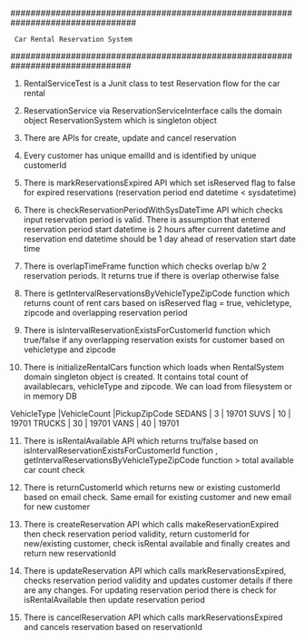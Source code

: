 #################################################################################
     
     Car Rental Reservation System

################################################################################
1. RentalServiceTest is a Junit class to test Reservation flow for the car rental

2. ReservationService via  ReservationServiceInterface calls the domain object ReservationSystem which is singleton object

3. There are APIs for create, update and cancel reservation

4. Every customer has unique emailId  and is identified by unique customerId

5. There is markReservationsExpired API which set isReserved flag to false for expired reservations (reservation period end datetime < sysdatetime)

6. There is checkReservationPeriodWithSysDateTime API which checks input reservation period is valid. There is assumption that entered reservation period start  datetime is 2 hours after current datetime and
reservation end datetime should be 1 day ahead of reservation start date time

7. There is overlapTimeFrame function  which checks overlap b/w 2 reservation periods. It returns true if there is overlap otherwise false

8. There is getIntervalReservationsByVehicleTypeZipCode function which returns count of rent cars based on isReserved flag = true, vehicletype, zipcode and overlapping reservation period

9. There is isIntervalReservationExistsForCustomerId function which true/false if any overlapping reservation exists for customer based on vehicletype and zipcode

10. There is initializeRentalCars function which loads  when RentalSystem domain singleton object is created. It contains total count of availablecars, vehicleType and zipcode. We can load from filesystem or in memory DB

VehicleType |VehicleCount |PickupZipCode
  SEDANS	  | 3 		 | 19701
  SUVS      | 10		 | 19701 
  TRUCKS    | 30		 | 19701
  VANS      | 40		 | 19701

11. There is isRentalAvailable API which returns tru/false based on isIntervalReservationExistsForCustomerId function , getIntervalReservationsByVehicleTypeZipCode function > total available car count check

12. There is returnCustomerId which returns new or existing customerId based on email check. Same email for existing customer and new email for new customer

13. There is createReservation API which calls makeReservationExpired then check reservation period validity, return customerId for new/existing customer, check isRental available and finally creates and return new reservationId

14. There is updateReservation API which calls markReservationsExpired, checks reservation period validity and updates customer details if there are any changes. For updating reservation period there is check for isRentalAvailable then update reservation period

15. There is cancelReservation API which calls markReservationsExpired and cancels reservation based on reservationId
